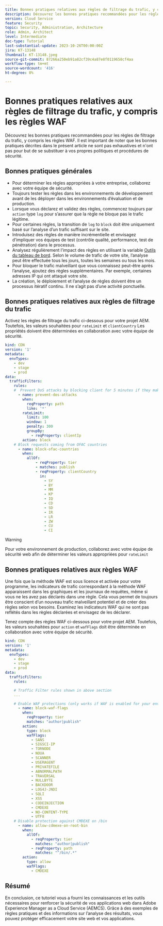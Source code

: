 ```yaml
---
title: Bonnes pratiques relatives aux règles de filtrage du trafic, y compris les règles WAF
description: Découvrez les bonnes pratiques recommandées pour les règles de filtre de trafic, y compris les règles WAF.
version: Cloud Service
feature: Security
topic: Security, Administration, Architecture
role: Admin, Architect
level: Intermediate
doc-type: Tutorial
last-substantial-update: 2023-10-26T00:00:00Z
jira: KT-13148
thumbnail: KT-13148.jpeg
source-git-commit: 87266a250eb91a82cf39c4a87e8f0119658cf4aa
workflow-type: tm+mt
source-wordcount: '416'
ht-degree: 0%

---
```



# Bonnes pratiques relatives aux règles de filtrage du trafic, y compris les règles WAF

Découvrez les bonnes pratiques recommandées pour les règles de filtrage du trafic, y compris les règles WAF. Il est important de noter que les bonnes pratiques décrites dans le présent article ne sont pas exhaustives et n&#39;ont pas pour but de se substituer à vos propres politiques et procédures de sécurité.

## Bonnes pratiques générales

- Pour déterminer les règles appropriées à votre entreprise, collaborez avec votre équipe de sécurité.
- Toujours tester les règles dans les environnements de développement avant de les déployer dans les environnements d’évaluation et de production.
- Lorsque vous déclarez et validez des règles, commencez toujours par `action` type `log` pour s’assurer que la règle ne bloque pas le trafic légitime.
- Pour certaines règles, la transition de `log` to `block` doit être uniquement basé sur l’analyse d’un trafic suffisant sur le site.
- Introduisez des règles de manière incrémentielle et envisagez d’impliquer vos équipes de test (contrôle qualité, performance, test de pénétration) dans le processus.
- Analysez régulièrement l’impact des règles en utilisant la variable [Outils du tableau de bord](https://github.com/adobe/AEMCS-CDN-Log-Analysis-ELK-Tool). Selon le volume de trafic de votre site, l’analyse peut être effectuée tous les jours, toutes les semaines ou tous les mois.
- Pour bloquer le trafic malveillant que vous connaissez peut-être après l’analyse, ajoutez des règles supplémentaires. Par exemple, certaines adresses IP qui ont attaqué votre site.
- La création, le déploiement et l’analyse de règles doivent être un processus itératif continu. Il ne s’agit pas d’une activité ponctuelle.

## Bonnes pratiques relatives aux règles de filtrage du trafic

Activez les règles de filtrage du trafic ci-dessous pour votre projet AEM. Toutefois, les valeurs souhaitées pour `rateLimit` et `clientCountry` Les propriétés doivent être déterminées en collaboration avec votre équipe de sécurité.

```yaml
kind: CDN
version: '1'
metadata:
  envTypes:
    - dev
    - stage
    - prod
data:
  trafficFilters:
    rules:
    #  Prevent DoS attacks by blocking client for 5 minutes if they make more than 100 requests in 1 second.
      - name: prevent-dos-attacks
        when:
          reqProperty: path
          like: '*'
        rateLimit:
          limit: 100
          window: 1
          penalty: 300
          groupBy:
            - reqProperty: clientIp
        action: block
    # Block requests coming from OFAC countries
      - name: block-ofac-countries
        when:
          allOf:
              - reqProperty: tier
              - matches: publish
              - reqProperty: clientCountry
                in:
                  - SY
                  - BY
                  - MM
                  - KP
                  - IQ
                  - CD
                  - SD
                  - IR
                  - LR
                  - ZW
                  - CU
                  - CI
```

>[!WARNING]
>
>Pour votre environnement de production, collaborez avec votre équipe de sécurité web afin de déterminer les valeurs appropriées pour `rateLimit`

## Bonnes pratiques relatives aux règles WAF

Une fois que la méthode WAF est sous licence et activée pour votre programme, les indicateurs de trafic correspondant à la méthode WAF apparaissent dans les graphiques et les journaux de requêtes, même si vous ne les avez pas déclarés dans une règle. Cela vous permet de toujours être conscient d’un nouveau trafic malveillant potentiel et de créer des règles selon vos besoins. Examinez les indicateurs WAF qui ne sont pas reflétés dans les règles déclarées et envisagez de les déclarer.

Tenez compte des règles WAF ci-dessous pour votre projet AEM. Toutefois, les valeurs souhaitées pour `action` et `wafFlags` doit être déterminée en collaboration avec votre équipe de sécurité.

```yaml
kind: CDN
version: '1'
metadata:
  envTypes:
    - dev
    - stage
    - prod
data:
  trafficFilters:
    rules:

    # Traffic Filter rules shown in above section
    ...

    # Enable WAF protections (only works if WAF is enabled for your environment)
      - name: block-waf-flags
        when:
          reqProperty: tier
          matches: "author|publish"
        action:
          type: block
          wafFlags:
            - SANS
            - SIGSCI-IP
            - TORNODE
            - NOUA
            - SCANNER
            - USERAGENT
            - PRIVATEFILE
            - ABNORMALPATH
            - TRAVERSAL
            - NULLBYTE
            - BACKDOOR
            - LOG4J-JNDI
            - SQLI
            - XSS
            - CODEINJECTION
            - CMDEXE
            - NO-CONTENT-TYPE
            - UTF8
    # Disable protection against CMDEXE on /bin
      - name: allow-cdmexe-on-root-bin
        when:
          allOf:
            - reqProperty: tier
              matches: "author|publish"
            - reqProperty: path
              matches: "^/bin/.*"
        action:
          type: allow
          wafFlags:
            - CMDEXE
```

## Résumé

En conclusion, ce tutoriel vous a fourni les connaissances et les outils nécessaires pour renforcer la sécurité de vos applications web dans Adobe Experience Manager as a Cloud Service (AEMCS). Grâce à des exemples de règles pratiques et des informations sur l’analyse des résultats, vous pouvez protéger efficacement votre site web et vos applications.
